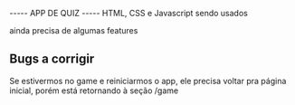 ----- APP DE QUIZ -----
HTML, CSS e Javascript sendo usados

ainda precisa de algumas features

## Bugs a corrigir
Se estivermos no game e reiniciarmos o app, ele precisa voltar pra página inicial, porém está retornando à seção /game
